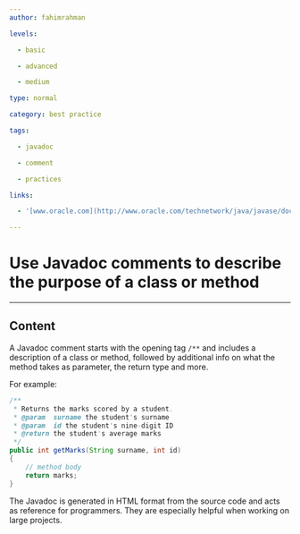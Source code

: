 ```yaml
---
author: fahimrahman

levels:

  - basic

  - advanced

  - medium

type: normal

category: best practice

tags:

  - javadoc

  - comment

  - practices

links:

  - '[www.oracle.com](http://www.oracle.com/technetwork/java/javase/documentation/index-137868.html){website}'

---
```


# Use Javadoc comments to describe the purpose of a class or method

---
## Content

A Javadoc comment starts with the opening tag `/**` and includes a description of a class or method, followed by additional info on what the method takes as parameter, the return type and more. 

For example:
```java
/**
 * Returns the marks scored by a student.
 * @param  surname the student's surname
 * @param  id the student's nine-digit ID
 * @return the student's average marks
 */
public int getMarks(String surname, int id)
{
    // method body
    return marks;
}
```
The Javadoc is generated in HTML format from the source code and acts as reference for programmers. They are especially helpful when working on large projects.